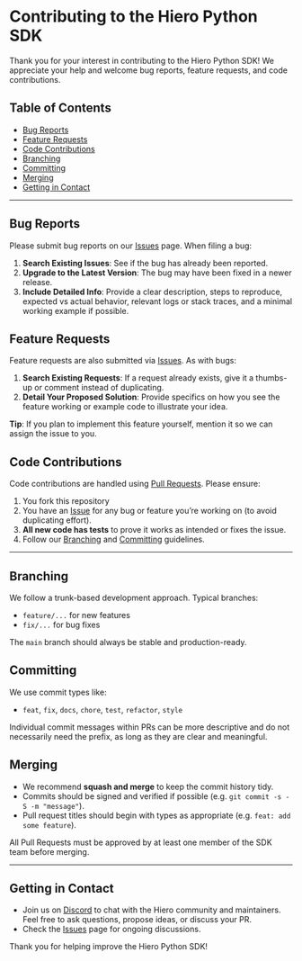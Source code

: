 # Contributing to the Hiero Python SDK

Thank you for your interest in contributing to the Hiero Python SDK! We appreciate your help and welcome bug reports, feature requests, and code contributions.

## Table of Contents

- [Bug Reports](#bug-reports)
- [Feature Requests](#feature-requests)
- [Code Contributions](#code-contributions)
- [Branching](#branching)
- [Committing](#committing)
- [Merging](#merging)
- [Getting in Contact](#getting-in-contact)

---

## Bug Reports

Please submit bug reports on our [Issues](../../issues) page. When filing a bug:

1. **Search Existing Issues**: See if the bug has already been reported.
2. **Upgrade to the Latest Version**: The bug may have been fixed in a newer release.
3. **Include Detailed Info**: Provide a clear description, steps to reproduce, expected vs actual behavior, relevant logs or stack traces, and a minimal working example if possible.

## Feature Requests

Feature requests are also submitted via [Issues](../../issues). As with bugs:

1. **Search Existing Requests**: If a request already exists, give it a thumbs-up or comment instead of duplicating.
2. **Detail Your Proposed Solution**: Provide specifics on how you see the feature working or example code to illustrate your idea.

**Tip**: If you plan to implement this feature yourself, mention it so we can assign the issue to you.

## Code Contributions

Code contributions are handled using [Pull Requests](../../pulls). Please ensure:

1. You fork this repository
2. You have an [Issue](../../issues) for any bug or feature you’re working on (to avoid duplicating effort).
3. **All new code has tests** to prove it works as intended or fixes the issue.
4. Follow our [Branching](#branching) and [Committing](#committing) guidelines.

---

## Branching

We follow a trunk-based development approach. Typical branches:
- `feature/...` for new features
- `fix/...` for bug fixes

The `main` branch should always be stable and production-ready.

## Committing

We use commit types like:
- `feat`, `fix`, `docs`, `chore`, `test`, `refactor`, `style`

Individual commit messages within PRs can be more descriptive and do not necessarily need the prefix, as long as they are clear and meaningful.


## Merging

- We recommend **squash and merge** to keep the commit history tidy.
- Commits should be signed and verified if possible (e.g. `git commit -s -S -m "message"`).
- Pull request titles should begin with types as appropriate (e.g. `feat: add some feature`).  

All Pull Requests must be approved by at least one member of the SDK team before merging.

---

## Getting in Contact

- Join us on [Discord](discord.gg/hyperledger) to chat with the Hiero community and maintainers. Feel free to ask questions, propose ideas, or discuss your PR.
- Check the [Issues](../../issues) page for ongoing discussions.

Thank you for helping improve the Hiero Python SDK!
